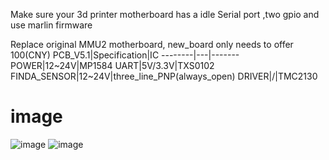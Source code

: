 
Make sure your 3d printer motherboard has a idle Serial port ,two gpio and use marlin firmware

Replace original MMU2 motherboard, new_board only needs to offer 100(CNY)
  PCB_V5.1|Specification|IC
  --------|---|-------
  POWER|12~24V|MP1584
  UART|5V/3.3V|TXS0102
  FINDA_SENSOR|12~24V|three_line_PNP(always_open)
  DRIVER|/|TMC2130
# image
![image](https://github.com/fBn0523/new_prusa_mmu_hardware/blob/main/images/board3.JPG)
![image](https://github.com/fBn0523/new_prusa_mmu_hardware/blob/main/images/img4.jpg)
